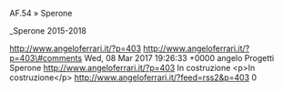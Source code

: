 AF.54 » Sperone

\_Sperone 2015-2018

http://www.angeloferrari.it/?p=403 http://www.angeloferrari.it/?p=403\#comments Wed, 08 Mar 2017 19:26:33 +0000 angelo Progetti Sperone http://www.angeloferrari.it/?p=403 In costruzione \<p\>In costruzione\</p\> http://www.angeloferrari.it/?feed=rss2&p=403 0
